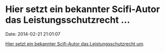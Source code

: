 Hier setzt ein bekannter Scifi-Autor das Leistungsschutzrecht \...
==================================================================

Date: 2014-02-21 21:01:07

[Hier setzt ein bekannter Scifi-Autor das Leistungsschutzrecht
um](http://www.andreaseschbach.de/quotes/quotes.html).
